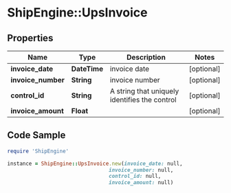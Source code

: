 # ShipEngine::UpsInvoice

## Properties

Name | Type | Description | Notes
------------ | ------------- | ------------- | -------------
**invoice_date** | **DateTime** | invoice date | [optional] 
**invoice_number** | **String** | invoice number | [optional] 
**control_id** | **String** | A string that uniquely identifies the control | [optional] 
**invoice_amount** | **Float** |  | [optional] 

## Code Sample

```ruby
require 'ShipEngine'

instance = ShipEngine::UpsInvoice.new(invoice_date: null,
                                 invoice_number: null,
                                 control_id: null,
                                 invoice_amount: null)
```


